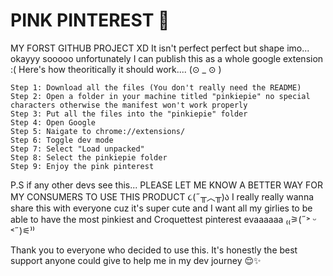 # PINK PINTEREST 🎀
MY FORST GITHUB PROJECT XD
It isn't perfect perfect but shape imo...
okayyy sooooo unfortunately I can publish this as a whole google extension :(
Here's how theoritically it should work.... (⊙ _ ⊙ )

	Step 1: Download all the files (You don't really need the README)
	Step 2: Open a folder in your machine titled "pinkiepie" no special characters otherwise the manifest won't work properly
	Step 3: Put all the files into the "pinkiepie" folder
	Step 4: Open Google
	Step 5: Naigate to chrome://extensions/ 
	Step 6: Toggle dev mode
	Step 7: Select "Load unpacked"
	Step 8: Select the pinkiepie folder
	Step 9: Enjoy the pink pinterest 

P.S if any other devs see this... PLEASE LET ME KNOW A BETTER WAY FOR MY CONSUMERS TO USE THIS PRODUCT ૮(˶╥︿╥)ა
I really really wanna share this with everyone cuz it's super cute and I want all my girlies to be able to have the most pinkiest and Croquettest pinterest evaaaaaa ₍₍⚞(˶˃ ᵕ ˂˶)⚟⁾⁾

Thank you to everyone who decided to use this. It's honestly the best support anyone could give to help me in my dev journey 😌✨

